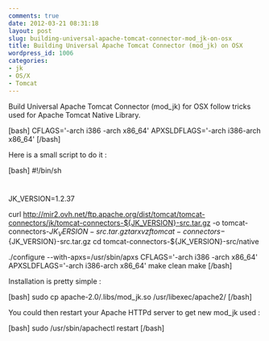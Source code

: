 ```yaml
---
comments: true
date: 2012-03-21 08:31:18
layout: post
slug: building-universal-apache-tomcat-connector-mod_jk-on-osx
title: Building Universal Apache Tomcat Connector (mod_jk) on OSX
wordpress_id: 1006
categories:
- jk
- OS/X
- Tomcat
---
```


Build Universal Apache Tomcat Connector (mod_jk) for OSX follow tricks used for Apache Tomcat Native Library.

[bash]
CFLAGS='-arch i386 -arch x86_64' APXSLDFLAGS='-arch i386-arch x86_64'
[/bash]

Here is a small script to do it :

[bash]
#!/bin/sh
#

JK_VERSION=1.2.37

curl http://mir2.ovh.net/ftp.apache.org/dist/tomcat/tomcat-connectors/jk/tomcat-connectors-${JK_VERSION}-src.tar.gz -o tomcat-connectors-${JK_VERSION}-src.tar.gz
tar xvzf tomcat-connectors-${JK_VERSION}-src.tar.gz
cd tomcat-connectors-${JK_VERSION}-src/native
 
./configure --with-apxs=/usr/sbin/apxs CFLAGS='-arch i386 -arch x86_64' APXSLDFLAGS='-arch i386-arch x86_64'
make clean
make
[/bash]

Installation is pretty simple : 

[bash]
sudo cp apache-2.0/.libs/mod_jk.so /usr/libexec/apache2/
[/bash]

You could then restart your Apache HTTPd server to get new mod_jk used :

[bash]
sudo /usr/sbin/apachectl restart
[/bash]
